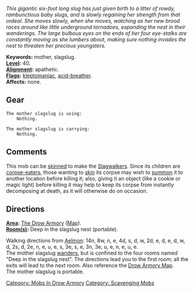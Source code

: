 *This gigantic six-foot long slug has just given birth to a litter of
rowdy, rambunctious baby slugs, and is slowly regaining her strength
from that ordeal. She moves slowly, when she moves, watching as her new
brood races around like little underground tornadoes, expanding the nest
in their wanderings. The large bulbous eyes on the ends of her four
eye-stalks are constantly moving as she lumbers about, making sure
nothing invades the nest to threaten her precious youngsters.*

**Keywords:** mother, slagslug.  
**[Level](Level "wikilink"):** 40.  
**[Alignment](Alignment "wikilink"):** apathetic.  
**[Flags](:Category:_Mob_Types "wikilink"):**
[kleptomaniac](:Category:_Scavenging_Mobs "wikilink"),
[acid-breather](Breathing_Mobs "wikilink").  
**Affects:** none.  

## Gear

`The mother slagslug is using:`  
`    Nothing.`

`The mother slagslug is carrying:`  
`    Nothing.`

## Comments

This mob can be [skinned](Skin_Corpse "wikilink") to make the
[Slagwalkers](Slagwalkers "wikilink"). Since its children are
[corpse-eaters](Corpse-Eating_Mobs "wikilink"), those wanting to
[skin](Skin "wikilink") its corpse may wish to
[summon](Summon "wikilink") it to another location before killing it;
also, giving it an object (like a cookie or magic light) before killing
it may help to keep its corpse from instantly decomposing at death, as
it will otherwise do on occasion.

## Directions

**[Area](:Category:_Areas "wikilink"):** [The Drow
Armory](:Category:_Drow_Armory "wikilink")
([Map](Drow_Armory_Map "wikilink")).  
**[Room(s)](:Category:_Rooms "wikilink"):** Deep in the slagslug nest
(portable).

Walking directions from [Aelmon](Aelmon "wikilink"): 14n, 8w, n, e, 4d,
s, d, w, 2d, e, d, e, d, w, d, 2s, d, 2e, n, e, u, e, s, 3e, s, e, 3n,
3e, u, e, n, e, u, e.  
The mother slagslug [wanders](Wandering_Mobs "wikilink"), but is
confined to the four rooms named "Deep in the slagslug nest". The
directions lead you to the first room; all the exits will lead to the
next room. Also reference the [Drow Armory
Map](Drow_Armory_Map "wikilink").  
The mother slagslug is portable.

[Category: Mobs In Drow
Armory](Category:_Mobs_In_Drow_Armory "wikilink") [Category: Scavenging
Mobs](Category:_Scavenging_Mobs "wikilink")
